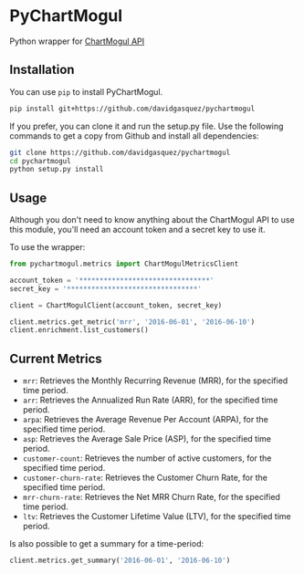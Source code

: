 # PyChartMogul
Python wrapper for [ChartMogul API](https://dev.chartmogul.com/docs)

## Installation
You can use `pip` to install PyChartMogul.

```bash
pip install git+https://github.com/davidgasquez/pychartmogul
```

If you prefer, you can clone it and run the setup.py file. Use the following
commands to get a copy from Github and install all dependencies:

```bash
git clone https://github.com/davidgasquez/pychartmogul
cd pychartmogul
python setup.py install
```

## Usage

Although you don't need to know anything about the ChartMogul API to use this
module, you'll need an account token and a secret key to use it.

To use the wrapper:

```python
from pychartmogul.metrics import ChartMogulMetricsClient

account_token = '********************************'
secret_key = '********************************'

client = ChartMogulClient(account_token, secret_key)

client.metrics.get_metric('mrr', '2016-06-01', '2016-06-10')
client.enrichment.list_customers()
```

## Current Metrics

- `mrr`: Retrieves the Monthly Recurring Revenue (MRR), for the specified time period.
- `arr`: Retrieves the Annualized Run Rate (ARR), for the specified time period.
- `arpa`: Retrieves the Average Revenue Per Account (ARPA), for the specified time period.
- `asp`: Retrieves the Average Sale Price (ASP), for the specified time period.
- `customer-count`: Retrieves the number of active customers, for the specified time period.
- `customer-churn-rate`: Retrieves the Customer Churn Rate, for the specified time period.
- `mrr-churn-rate`: Retrieves the Net MRR Churn Rate, for the specified time period.
- `ltv`: Retrieves the Customer Lifetime Value (LTV), for the specified time period.

Is also possible to get a summary for a time-period:

```python
client.metrics.get_summary('2016-06-01', '2016-06-10')
```
